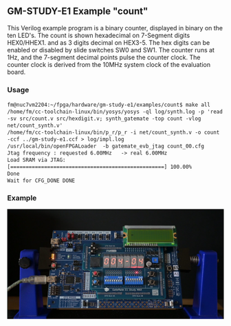 ## GM-STUDY-E1 Example "count"

This Verilog example program is a binary counter, displayed in binary on the ten LED's. The count is shown hexadecimal on 7-Segment digits HEX0/HHEX1. and as 3 digits decimal on HEX3-5. The hex digits can be enabled or disabled by slide switches SW0 and SW1. The counter runs at 1Hz, and the 7-segment decimal points pulse the counter clock. The counter clock is derived from the 10MHz system clock of the evaluation board.

### Usage

```
fm@nuc7vm2204:~/fpga/hardware/gm-study-e1/examples/count$ make all
/home/fm/cc-toolchain-linux/bin/yosys/yosys -ql log/synth.log -p 'read -sv src/count.v src/hexdigit.v; synth_gatemate -top count -vlog net/count_synth.v'
/home/fm/cc-toolchain-linux/bin/p_r/p_r -i net/count_synth.v -o count -ccf ../gm-study-e1.ccf > log/impl.log
/usr/local/bin/openFPGALoader  -b gatemate_evb_jtag count_00.cfg
Jtag frequency : requested 6.00MHz   -> real 6.00MHz
Load SRAM via JTAG: [==================================================] 100.00%
Done
Wait for CFG_DONE DONE
```

### Example

<img src="sim/gm-study-max-count.jpg" width="780px">